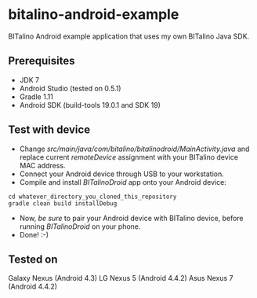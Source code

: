 bitalino-android-example
========================

BITalino Android example application that uses my own BITalino Java SDK.

## Prerequisites ##
- JDK 7
- Android Studio (tested on 0.5.1)
- Gradle 1.11
- Android SDK (build-tools 19.0.1 and SDK 19)

## Test with device ##
* Change _src/main/java/com/bitalino/bitalinodroid/MainActivity.java_ and replace current _remoteDevice_ assignment
with your BITalino device MAC address.
* Connect your Android device through USB to your workstation.
* Compile and install *BITalinoDroid* app onto your Android device:

```
cd whatever_directory_you_cloned_this_repository
gradle clean build installDebug
```

* Now, *be sure* to pair your Android device with BITalino device, before running _BITalinoDroid_ on your phone.
* Done! :-)

## Tested on ##
Galaxy Nexus (Android 4.3)
LG Nexus 5 (Android 4.4.2)
Asus Nexus 7 (Android 4.4.2)
